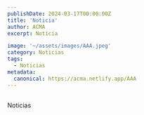 ```yaml
---
publishDate: 2024-03-17T00:00:00Z
title: 'Noticia'
author: ACMA
excerpt: Noticia

image: '~/assets/images/AAA.jpeg'
category: Noticias
tags:
  - Noticias
metadata:
  canonical: https://acma.netlify.app/AAA
---
```


## 
Noticias








